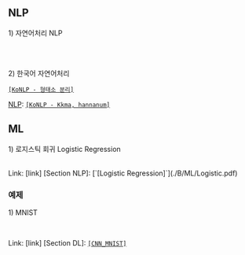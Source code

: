 ## NLP
<p> 1) 자연어처리 NLP <p/>
<br>

[NLP]: [`[wordcloud]`](./NLP/wordcloud.pdf) 
<br> 
2) 한국어 자연어처리 <br> 

[`[KoNLP - 형태소 분리]`](./NLP/KoNLP1.pdf) 
<br> 

[NLP]: [`[KoNLP - Kkma, hannanum]`](./NLP/KoNLP2.pdf) 
</br> 

## ML
<p>  1) 로지스틱 회귀 Logistic Regression </p>
<br>
Link: [link]
[Section NLP]: [`[Logistic Regression]`](./B/ML/Logistic.pdf) <br>


### 예제 ###

<p> 1) MNIST </p>
<br>

Link: [link]
[Section DL]: [`[CNN_MNIST]`](./B/ML/mnist심층신경망.ipynb)

